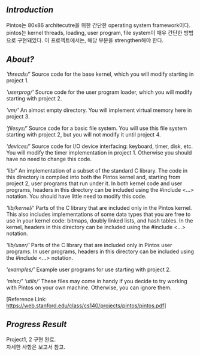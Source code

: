 ## _Introduction_
Pintos는 80x86 architecutre을 위한 간단한 operating system framework이다. pintos는 kernel threads, loading, user program, file system이 매우 간단한 방법으로 구현돼있다. 이 프로젝트에서는, 해당 부분을 strengthen해야 한다. 

## _About?_
_‘threads/’_
Source code for the base kernel, which you will modify starting in project 1.

_‘userprog/’_
Source code for the user program loader, which you will modify starting with project 2.

_‘vm/’_ 
An almost empty directory. You will implement virtual memory here in project 3.

_‘filesys/’_
Source code for a basic file system. You will use this file system starting with
project 2, but you will not modify it until project 4.

_‘devices/’_
Source code for I/O device interfacing: keyboard, timer, disk, etc. You will modify the timer implementation in project 1. Otherwise you should have no need to change this code.

_‘lib/’_
An implementation of a subset of the standard C library. The code in this directory is compiled into both the Pintos kernel and, starting from project
2, user programs that run under it. In both kernel code and user programs,
headers in this directory can be included using the #include <...> notation.
You should have little need to modify this code.

_‘lib/kernel/’_
Parts of the C library that are included only in the Pintos kernel. This also includes implementations of some data types that you are free to use in your
kernel code: bitmaps, doubly linked lists, and hash tables. In the kernel, headers
in this directory can be included using the #include <...> notation.

_‘lib/user/’_
Parts of the C library that are included only in Pintos user programs. In user
programs, headers in this directory can be included using the #include <...>
notation.

_‘examples/’_
Example user programs for use starting with project 2.

_‘misc/’_
_‘utils/’_ These files may come in handy if you decide to try working with Pintos on your own machine. Otherwise, you can ignore them.


[Reference Link: https://web.stanford.edu/class/cs140/projects/pintos/pintos.pdf]

## _Progress Result_
Project1, 2 구현 완료. \
자세한 사항은 보고서 참고.
